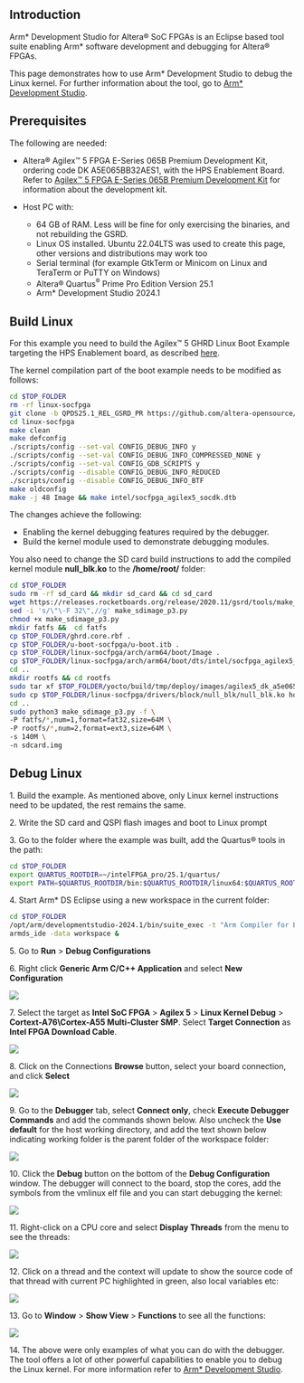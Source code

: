 ## Introduction

Arm* Development Studio for Altera® SoC FPGAs is an Eclipse based tool suite enabling Arm* software development and debugging for Altera® FPGAs.

This page demonstrates how to use Arm* Development Studio to debug the Linux kernel. For further information about the tool, go to [Arm* Development Studio](https://developer.arm.com/Tools%20and%20Software/Arm%20Development%20Studio).

## Prerequisites

The following are needed:

- Altera® Agilex™ 5 FPGA E-Series 065B Premium Development Kit, ordering code DK A5E065BB32AES1, with the HPS Enablement Board. Refer to [Agilex™ 5 FPGA E-Series 065B Premium Development Kit](https://www.intel.com/content/www/us/en/products/details/fpga/development-kits/agilex/a5e065b-premium.html) for information about the development kit.

- Host PC with:
  - 64 GB of RAM. Less will be fine for only exercising the binaries, and not rebuilding the GSRD.
  - Linux OS installed. Ubuntu 22.04LTS was used to create this page, other versions and distributions may work too
  - Serial terminal (for example GtkTerm or Minicom on Linux and TeraTerm or PuTTY on Windows)
  - Altera® Quartus<sup>&reg;</sup> Prime Pro Edition Version 25.1
  - Arm* Development Studio 2024.1

## Build Linux

For this example you need to build the Agilex™ 5 GHRD Linux Boot Example targeting the HPS Enablement board, as described [here](https://altera-fpga.github.io/rel-25.1/embedded-designs/agilex-5/e-series/premium/boot-examples/ug-linux-boot-agx5e-premium/#boot-from-sd-card). 

The kernel compilation part of the boot example needs to be modified as follows:

```bash
cd $TOP_FOLDER
rm -rf linux-socfpga
git clone -b QPDS25.1_REL_GSRD_PR https://github.com/altera-opensource/linux-socfpga
cd linux-socfpga
make clean
make defconfig
./scripts/config --set-val CONFIG_DEBUG_INFO y
./scripts/config --set-val CONFIG_DEBUG_INFO_COMPRESSED_NONE y
./scripts/config --set-val CONFIG_GDB_SCRIPTS y
./scripts/config --disable CONFIG_DEBUG_INFO_REDUCED
./scripts/config --disable CONFIG_DEBUG_INFO_BTF
make oldconfig
make -j 48 Image && make intel/socfpga_agilex5_socdk.dtb
```

The changes achieve the following:

* Enabling the kernel debugging features required by the debugger.
* Build the kernel module used to demonstrate debugging modules.

You also need to change the SD card build instructions to add the compiled kernel module **null_blk.ko** to the **/home/root/** folder:

```bash 
cd $TOP_FOLDER
sudo rm -rf sd_card && mkdir sd_card && cd sd_card
wget https://releases.rocketboards.org/release/2020.11/gsrd/tools/make_sdimage_p3.py
sed -i 's/\"\-F 32\",//g' make_sdimage_p3.py
chmod +x make_sdimage_p3.py
mkdir fatfs &&  cd fatfs
cp $TOP_FOLDER/ghrd.core.rbf .
cp $TOP_FOLDER/u-boot-socfpga/u-boot.itb .
cp $TOP_FOLDER/linux-socfpga/arch/arm64/boot/Image .
cp $TOP_FOLDER/linux-socfpga/arch/arm64/boot/dts/intel/socfpga_agilex5_socdk.dtb .
cd ..
mkdir rootfs && cd rootfs
sudo tar xf $TOP_FOLDER/yocto/build/tmp/deploy/images/agilex5_dk_a5e065bb32aes1/core-image-minimal-agilex5_dk_a5e065bb32aes1.rootfs.tar.gz
sudo cp $TOP_FOLDER/linux-socfpga/drivers/block/null_blk/null_blk.ko home/root/
cd ..
sudo python3 make_sdimage_p3.py -f \
-P fatfs/*,num=1,format=fat32,size=64M \
-P rootfs/*,num=2,format=ext3,size=64M \
-s 140M \
-n sdcard.img
```

## Debug Linux

1\. Build the example. As mentioned above, only Linux kernel instructions need to be updated, the rest remains the same.

2\. Write the SD card and QSPI flash images and boot to Linux prompt

3\. Go to the folder where the example was built, add the Quartus® tools in the path:

```bash
cd $TOP_FOLDER
export QUARTUS_ROOTDIR=~/intelFPGA_pro/25.1/quartus/
export PATH=$QUARTUS_ROOTDIR/bin:$QUARTUS_ROOTDIR/linux64:$QUARTUS_ROOTDIR/../qsys/bin:$PATH

```

4\. Start Arm* DS Eclipse using a new workspace in the current folder:

```bash
cd $TOP_FOLDER
/opt/arm/developmentstudio-2024.1/bin/suite_exec -t "Arm Compiler for Embedded 6" bash
armds_ide -data workspace &
```

5\. Go to **Run** > **Debug Configurations**

6\. Right click **Generic Arm C/C++ Application** and select **New Configuration**

![](images/01-create-config.png)

7\. Select the target as **Intel SoC FPGA** > **Agilex 5** > **Linux Kernel Debug** > **Cortext-A76\Cortex-A55 Multi-Cluster SMP**. Select **Target Connection** as **Intel FPGA Download Cable**.

![](images/02-debug-config.png)

8\. Click on the Connections **Browse** button, select your board connection, and click **Select**

![](images/03-browse-connection.png)

9\. Go to the **Debugger** tab, select **Connect only**, check **Execute Debugger Commands** and add the commands shown below. Also uncheck the **Use default** for the host working directory, and add the text shown below indicating working folder is the parent folder of the workspace folder:

![](images/04-debugger-config.png)

10\. Click the **Debug** button on the bottom of the **Debug Configuration** window. The debugger will connect to the board, stop the cores, add the symbols from the vmlinux elf file and you can start debugging the kernel:

![](images/05-debug-linux.png)

11\. Right-click on a CPU core and select **Display Threads** from the menu to see the threads:

![](images/06-display-threads.png)

12\. Click on a thread and the context will update to show the source code of that thread with current PC highlighted in green, also local variables etc:

![](images/08-view-thread.png)

13\. Go to **Window** > **Show View** > **Functions** to see all the functions:

![](images/09-view-functions.png)

14\. The above were only examples of what you can do with the debugger. The tool offers a lot of other powerful capabilities to enable you to debug the Linux kernel. For more information refer to [Arm* Development Studio](https://developer.arm.com/Tools%20and%20Software/Arm%20Development%20Studio).